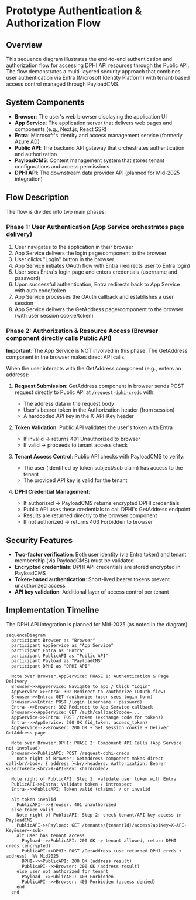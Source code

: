 # Prototype Authentication & Authorization Flow

## Overview

This sequence diagram illustrates the end-to-end authentication and authorization flow for accessing DPHI API resources through the Public API. The flow demonstrates a multi-layered security approach that combines user authentication via Entra (Microsoft Identity Platform) with tenant-based access control managed through PayloadCMS.

## System Components

- **Browser**: The user's web browser displaying the application UI
- **App Service**: The application server that delivers web pages and components (e.g., Next.js, React SSR)
- **Entra**: Microsoft's identity and access management service (formerly Azure AD)
- **Public API**: The backend API gateway that orchestrates authentication and authorization
- **PayloadCMS**: Content management system that stores tenant configurations and access permissions
- **DPHI API**: The downstream data provider API (planned for Mid-2025 integration)

## Flow Description

The flow is divided into two main phases:

### Phase 1: User Authentication (App Service orchestrates page delivery)

1. User navigates to the application in their browser
2. App Service delivers the login page/component to the browser
3. User clicks "Login" button in the browser
4. App Service initiates OAuth flow with Entra (redirects user to Entra login)
5. User sees Entra's login page and enters credentials (username and password)
6. Upon successful authentication, Entra redirects back to App Service with auth code/token
7. App Service processes the OAuth callback and establishes a user session
8. App Service delivers the GetAddress page/component to the browser (with user session cookie/token)

### Phase 2: Authorization & Resource Access (Browser component directly calls Public API)

**Important**: The App Service is NOT involved in this phase. The GetAddress component in the browser makes direct API calls.

When the user interacts with the GetAddress component (e.g., enters an address):

1. **Request Submission**: GetAddress component in browser sends POST request directly to Public API at `/request-dphi-creds` with:
   - The address data in the request body
   - User's bearer token in the Authorization header (from session)
   - A hardcoded API key in the X-API-Key header

2. **Token Validation**: Public API validates the user's token with Entra
   - If invalid → returns 401 Unauthorized to browser
   - If valid → proceeds to tenant access check

3. **Tenant Access Control**: Public API checks with PayloadCMS to verify:
   - The user (identified by token subject/sub claim) has access to the tenant
   - The provided API key is valid for the tenant

4. **DPHI Credential Management**:
   - If authorized → PayloadCMS returns encrypted DPHI credentials
   - Public API uses these credentials to call DPHI's GetAddress endpoint
   - Results are returned directly to the browser component
   - If not authorized → returns 403 Forbidden to browser

## Security Features

- **Two-factor verification**: Both user identity (via Entra token) and tenant membership (via PayloadCMS) must be validated
- **Encrypted credentials**: DPHI API credentials are stored encrypted in PayloadCMS
- **Token-based authentication**: Short-lived bearer tokens prevent unauthorized access
- **API key validation**: Additional layer of access control per tenant

## Implementation Timeline

The DPHI API integration is planned for Mid-2025 (as noted in the diagram).

```mermaid
sequenceDiagram
  participant Browser as "Browser"
  participant AppService as "App Service"
  participant Entra as "Entra"
  participant PublicAPI as "Public API"
  participant Payload as "PayloadCMS"
  participant DPHI as "DPHI API"

  Note over Browser,AppService: PHASE 1: Authentication & Page Delivery
  Browser->>AppService: Navigate to app / Click "Login"
  AppService->>Entra: 302 Redirect to /authorize (OAuth flow)
  Browser->>Entra: GET /authorize (user sees login form)
  Browser->>Entra: POST /login (username + password)
  Entra-->>Browser: 302 Redirect to App Service callback
  Browser->>AppService: GET /auth/callback?code=...
  AppService->>Entra: POST /token (exchange code for tokens)
  Entra-->>AppService: 200 OK (id_token, access_token)
  AppService-->>Browser: 200 OK + Set session cookie + Deliver GetAddress page

  Note over Browser,DPHI: PHASE 2: Component API Calls (App Service not involved)
  Browser->>PublicAPI: POST /request-dphi-creds
    note right of Browser: GetAddress component makes direct call<br/>body: { address }<br/>headers: Authorization: Bearer <userToken>,<br/>X-API-Key: <hardcoded>

  Note right of PublicAPI: Step 1: validate user token with Entra
  PublicAPI->>Entra: Validate token / introspect
  Entra-->>PublicAPI: Token valid (claims) / or invalid

  alt token invalid
    PublicAPI-->>Browser: 401 Unauthorized
  else token valid
    Note right of PublicAPI: Step 2: check tenant/API-key access in PayloadCMS
    PublicAPI->>Payload: GET /tenants/{tenantId}/access?apiKey=X-API-Key&user=<sub>
    alt user has tenant access
      Payload-->>PublicAPI: 200 OK -> tenant allowed, return DPHI creds (encrypted)
      PublicAPI->>DPHI: POST /GetAddress (use returned DPHI creds + address)  %% Mid2025
      DPHI-->>PublicAPI: 200 OK (address result)
      PublicAPI-->>Browser: 200 OK (address result)
    else user not authorized for tenant
      Payload-->>PublicAPI: 403 Forbidden
      PublicAPI-->>Browser: 403 Forbidden (access denied)
    end
  end
```

